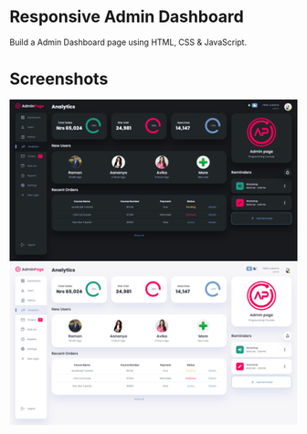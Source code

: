 # Responsive Admin Dashboard

Build a Admin Dashboard page using HTML, CSS & JavaScript.

# Screenshots

![img](Screenshot1.png)
![img](Screenshot2.png)
